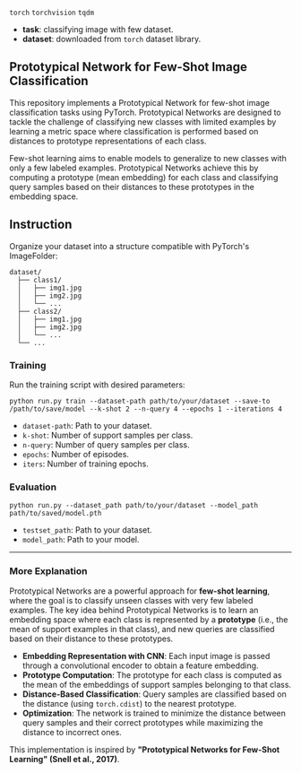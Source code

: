 `torch` `torchvision` `tqdm`
* **task**: classifying image with few dataset.
* **dataset**: downloaded from `torch` dataset library.

## Prototypical Network for Few-Shot Image Classification
This repository implements a Prototypical Network for few-shot image classification tasks using PyTorch. Prototypical Networks are designed to tackle the challenge of classifying new classes with limited examples by learning a metric space where classification is performed based on distances to prototype representations of each class.

Few-shot learning aims to enable models to generalize to new classes with only a few labeled examples. Prototypical Networks achieve this by computing a prototype (mean embedding) for each class and classifying query samples based on their distances to these prototypes in the embedding space.

## Instruction
Organize your dataset into a structure compatible with PyTorch's ImageFolder:
```
dataset/
  ├── class1/
  │   ├── img1.jpg
  │   ├── img2.jpg
  │   └── ...
  ├── class2/
  │   ├── img1.jpg
  │   ├── img2.jpg
  │   └── ...
  └── ...
 ```

### Training
Run the training script with desired parameters:
```
python run.py train --dataset-path path/to/your/dataset --save-to /path/to/save/model --k-shot 2 --n-query 4 --epochs 1 --iterations 4
```
* `dataset-path`: Path to your dataset.
* `k-shot`: Number of support samples per class.
* `n-query`: Number of query samples per class.
* `epochs`: Number of episodes.
* `iters`: Number of training epochs.

### Evaluation
```
python run.py --dataset_path path/to/your/dataset --model_path path/to/saved/model.pth
```
* `testset_path`: Path to your dataset.
* `model_path`: Path to your model.

---
### More Explanation
Prototypical Networks are a powerful approach for **few-shot learning**, where the goal is to classify unseen classes with very few labeled examples. The key idea behind Prototypical Networks is to learn an embedding space where each class is represented by a **prototype** (i.e., the mean of support examples in that class), and new queries are classified based on their distance to these prototypes.

* **Embedding Representation with CNN**: Each input image is passed through a convolutional encoder to obtain a feature embedding.
* **Prototype Computation**: The prototype for each class is computed as the mean of the embeddings of support samples belonging to that class.
* **Distance-Based Classification**: Query samples are classified based on the distance (using `torch.cdist`) to the nearest prototype.
* **Optimization**: The network is trained to minimize the distance between query samples and their correct prototypes while maximizing the distance to incorrect ones.

This implementation is inspired by **"Prototypical Networks for Few-Shot Learning" (Snell et al., 2017)**.

